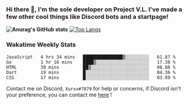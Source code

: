### Hi there 👋, I'm the sole developer on Project V.L. I've made a few other cool things like Discord bots and a startpage!
**![Anurag's GitHub stats](https://github-readme-stats.vercel.app/api?username=5late&count_private=true&show_icons=true&theme=tokyonight)**
[![Top Langs](https://github-readme-stats.vercel.app/api/top-langs/?username=5late&theme=ayu-mirage)](https://github.com/anuraghazra/github-readme-stats)

### Wakatime Weekly Stats

<!--START_SECTION:waka-->
```text
JavaScript   4 hrs 34 mins   ███████████████▒░░░░░░░░░   61.87 % 
Go           1 hr 16 mins    ████▒░░░░░░░░░░░░░░░░░░░░   17.38 % 
HTML         39 mins         ██▒░░░░░░░░░░░░░░░░░░░░░░   08.88 % 
Dart         19 mins         █░░░░░░░░░░░░░░░░░░░░░░░░   04.36 % 
CSS          17 mins         █░░░░░░░░░░░░░░░░░░░░░░░░   03.89 % 
```
<!--END_SECTION:waka-->

Contact me on Discord, ``Xurxx#7879`` for help or concerns, if Discord isn't your preference, you can contact me [here](https://github.com/5late/5late/issues) !
